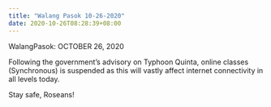 ```yaml
---
title: "Walang Pasok 10-26-2020"
date: 2020-10-26T08:28:39+08:00
---
```

WalangPasok: OCTOBER 26, 2020

Following the government’s advisory on Typhoon Quinta, online classes (Synchronous) is suspended as this will vastly affect internet connectivity in all levels today.

Stay safe, Roseans!
